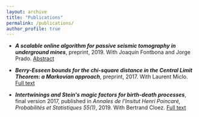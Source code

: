 ```yaml
---
layout: archive
title: "Publications"
permalink: /publications/
author_profile: true
---
```


* ***A scalable online algorithm for passive seismic tomography in underground mines***, preprint, 2019. 
With Joaquín Fontbona and Jorge Prado. <a href="https://www.researchgate.net/publication/334495142_A_scalable_online_algorithm_for_passive_seismic_tomography_in_underground_mines" title="ResearchGate">Abstract</a>

* ***Berry-Esseen bounds for the chi-square distance in the Central Limit Theorem: a Markovian approach***, preprint, 2017. 
With Laurent Miclo. <a href="https://arxiv.org/abs/1709.09410" title="arXiv">Full text</a>

* ***Intertwinings and Stein's magic factors for birth-death processes***, final version 2017, published in *Annales de l'Insitut Henri Poincaré, Probabilités et Statistiques 55(1)*, 2019.
With Bertrand Cloez. <a href="https://arxiv.org/abs/1609.08390" title="arXiv">Full text</a>

